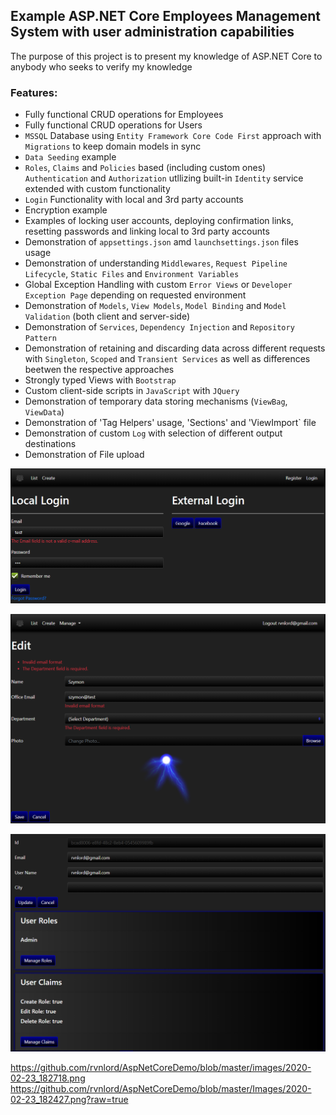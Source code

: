 ## Example ASP.NET Core Employees Management System with user administration capabilities

The purpose of this project is to present my knowledge of ASP.NET Core to anybody who seeks to verify my knowledge
   
### Features:

* Fully functional CRUD operations for Employees
* Fully functional CRUD operations for Users 
* `MSSQL` Database using `Entity Framework Core Code First` approach with `Migrations` to keep domain models in sync 
* `Data Seeding` example
* `Roles`, `Claims` and `Policies` based (including custom ones) `Authentication` and `Authorization` utllizing built-in `Identity` service extended with custom functionality
* `Login` Functionality with local and 3rd party accounts
* Encryption example
* Examples of locking user accounts, deploying confirmation links, resetting passwords and linking local to 3rd party accounts
* Demonstration of `appsettings.json` amd `launchsettings.json` files usage
* Demonstration of understanding `Middlewares`, `Request Pipeline Lifecycle`, `Static Files` and `Environment Variables`
* Global Exception Handling with custom `Error Views` or `Developer Exception Page` depending on requested environment
* Demonstration of `Models`, `View Models`, `Model Binding` and `Model Validation` (both client and server-side)
* Demonstration of `Services`, `Dependency Injection` and `Repository Pattern`
* Demonstration of retaining and discarding data across different requests with `Singleton`, `Scoped` and `Transient Services` as well as differences beetwen the respective approaches
* Strongly typed Views with `Bootstrap`
* Custom client-side scripts in `JavaScript` with `JQuery`
* Demonstration of temporary data storing mechanisms (`ViewBag`, `ViewData`)
* Demonstration of 'Tag Helpers' usage, 'Sections' and 'ViewImport` file
* Demonstration of custom `Log` with selection of different output destinations
* Demonstration of File upload

![1](/Images/2020-02-23_182718.png?raw=true)

![2](/Images/2020-02-23_182607.png?raw=true)

![3](/Images/2020-02-23_182427.png?raw=true)

https://github.com/rvnlord/AspNetCoreDemo/blob/master/images/2020-02-23_182718.png
https://github.com/rvnlord/AspNetCoreDemo/blob/master/Images/2020-02-23_182427.png?raw=true








